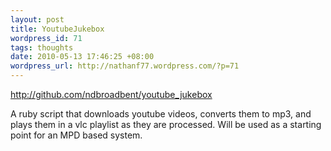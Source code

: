 ```yaml
--- 
layout: post
title: YoutubeJukebox
wordpress_id: 71
tags: thoughts
date: 2010-05-13 17:46:25 +08:00
wordpress_url: http://nathanf77.wordpress.com/?p=71
---
```

<a href="http://github.com/ndbroadbent/youtube_jukebox">http://github.com/ndbroadbent/youtube_jukebox</a>

A ruby script that downloads youtube videos, converts them to mp3, and plays them in a vlc playlist as they are processed.
Will be used as a starting point for an MPD based system.
